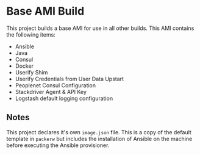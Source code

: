 # Base AMI Build

This project builds a base AMI for use in all other builds.
This AMI contains the following items:

* Ansible
* Java
* Consul
* Docker
* Userify Shim
* Userify Credentials from User Data Upstart
* Peoplenet Consul Configuration
* Stackdriver Agent & API Key
* Logstash default logging configuration

## Notes

This project declares it's own `image.json` file.
This is a copy of the default template in `packerw` but includes the installation of Ansible on the machine before executing the Ansible provisioner.
